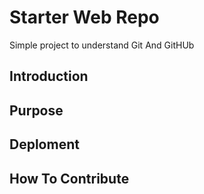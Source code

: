# Starter Web Repo

Simple project to understand Git And GitHUb

## Introduction

## Purpose

## Deploment

## How To Contribute
